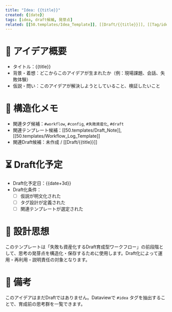 ```yaml
---
title: "Idea: {{title}}"
created: {{date}}
tags: [idea, draft候補, 発芽点]
related: [[50.templates/Idea_Template]], [[Draft/{{title}}]], [[Tag/idea]]
---
```


# 🌱 アイデア概要
- タイトル：{{title}}
- 背景・着想：どこからこのアイデアが生まれたか（例：現場課題、会話、失敗体験）
- 仮説・問い：このアイデアが解決しようとしていること、検証したいこと

# 🧩 構造化メモ
- 関連タグ候補：`#workflow`, `#config`, `#失敗資産化`, `#draft`
- 関連テンプレート候補：[[50.templates/Draft_Note]], [[50.templates/Workflow_Log_Template]]
- 関連Draft候補：未作成 / [[Draft/{{title}}]]

# ⏳ Draft化予定
- Draft化予定日：{{date+3d}}
- Draft化条件：
  - [ ] 仮説が明文化された
  - [ ] タグ設計が定義された
  - [ ] 関連テンプレートが選定された

# 🧠 設計思想
このテンプレートは「失敗も資産化するDraft育成型ワークフロー」の前段階として、思考の発芽点を構造化・保存するために使用します。Draft化によって運用・再利用・説明責任の対象となります。

# 📌 備考
このアイデアはまだDraftではありません。Dataviewで `#idea` タグを抽出することで、育成前の思考群を一覧できます。